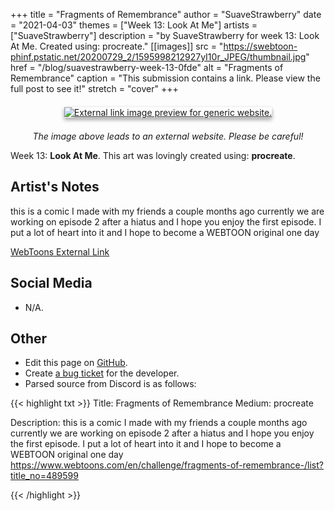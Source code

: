 +++
title =       "Fragments of Remembrance"
author =      "SuaveStrawberry"
date =        "2021-04-03"
themes =      ["Week 13: Look At Me"]
artists =     ["SuaveStrawberry"]
description = "by SuaveStrawberry for week 13: Look At Me. Created using: procreate."
[[images]]
      src = "https://swebtoon-phinf.pstatic.net/20200729_2/1595998212927yI10r_JPEG/thumbnail.jpg"
      href = "/blog/suavestrawberry-week-13-0fde"
      alt = "Fragments of Remembrance"
      caption = "This submission contains a link. Please view the full post to see it!"
      stretch = "cover"
+++

<div style="text-align: center; margin: 1.5em; margin-top: 1.5em;" ><a href="https://www.webtoons.com/en/challenge/fragments-of-remembrance-/list?title_no=489599" target="_blank"><img src="https://swebtoon-phinf.pstatic.net/20200729_2/1595998212927yI10r_JPEG/thumbnail.jpg" alt="External link image preview for generic website." style="box-shadow: 0 3px 6px rgb(0 0 0 / 16%), 0 3px 6px rgb(0 0 0 / 23%);"/></a></div><p style="text-align: center"><i>The image above leads to an external website. Please be careful!</i></p>

Week 13: **Look At Me**. This art was lovingly created using: **procreate**.

## Artist's Notes

this is a comic I made with my friends a couple months ago currently we are working on episode 2 after a hiatus and I hope you enjoy the first episode. I put a lot of heart into it and I hope to become a WEBTOON original one day

[WebToons External Link](https://www.webtoons.com/en/challenge/fragments-of-remembrance-/list?title_no=489599)

## Social Media

- N/A.

## Other

- Edit this page on [GitHub](https://github.com/teaminkling/web-refresh/edit/main/content/blog/suavestrawberry-week-13-0fde.md).
- Create [a bug ticket](https://github.com/teaminkling/web-refresh/issues/new?assignees=&labels=bug&template=problem-report.md&title=) for the developer.
- Parsed source from Discord is as follows:

{{< highlight txt >}}
Title: Fragments of Remembrance 
Medium: procreate 

Description: this is a comic I made with my friends a couple months ago currently we are working on episode 2 after a hiatus and I hope you enjoy the first episode. I put a lot of heart into it and I hope to become a WEBTOON original one day
https://www.webtoons.com/en/challenge/fragments-of-remembrance-/list?title_no=489599

{{< /highlight >}}